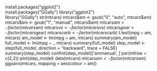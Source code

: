 install.packages("ggplot2")       
install.packages("GGally")
library("ggplot2")                     
library("GGally")
str(mtcars)
mtcars$am <- gsub("0", "auto", mtcars$am)
mtcars$am <- gsub("1", "manual", mtcars$am)
mtcars$am <- factor(mtcars$am)
mtcars$vs <- factor(mtcars$vs)
mtcars$gear <- factor(mtcars$gear)
mtcars$carb <- factor(mtcars$carb)
t.test(mpg ~ am, mtcars)
am_model <- lm(mpg ~ am, mtcars)
summary(am_model)
full_model <- lm(mpg ~ ., mtcars)
summary(full_model)
step_model <- step(full_model, direction = "backward", trace = FALSE)
summary(step_model)
confint(step_model)['ammanual', ]
par(mfrow = c(2,2))
plot(step_model)
data(mtcars)
mtcars$am <- factor(mtcars$am)
ggpairs(mtcars, mapping = aes(colour = am))
